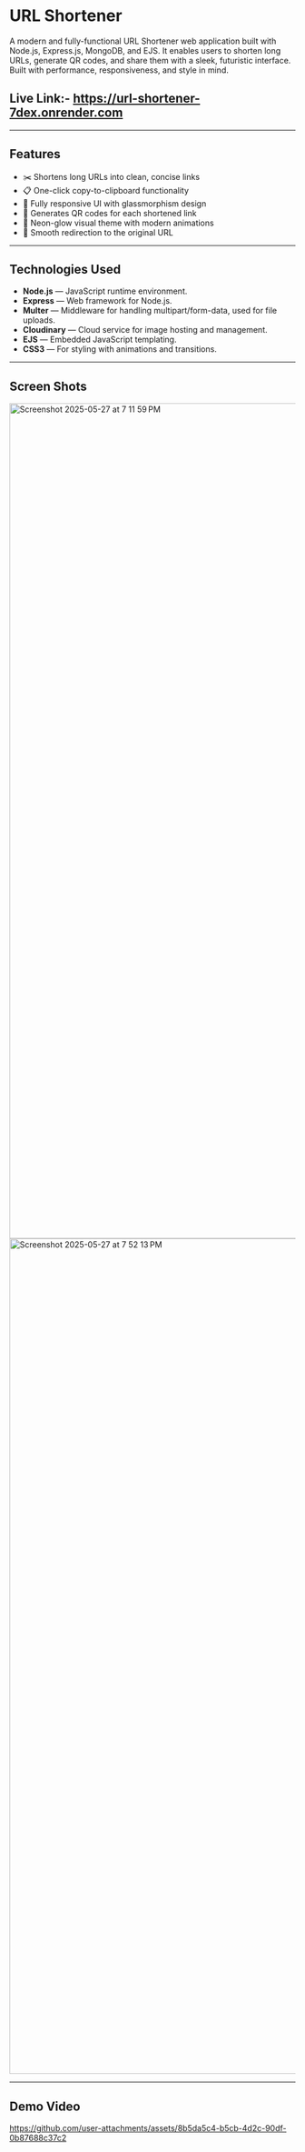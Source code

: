 # URL Shortener
A modern and fully-functional URL Shortener web application built with Node.js, Express.js, MongoDB, and EJS. It enables users to shorten long URLs, generate QR codes, and share them with a sleek, futuristic interface. Built with performance, responsiveness, and style in mind.

## Live Link:- https://url-shortener-7dex.onrender.com
---

## Features

- ✂️ Shortens long URLs into clean, concise links
- 📋 One-click copy-to-clipboard functionality
- 📱 Fully responsive UI with glassmorphism design
- 📸 Generates QR codes for each shortened link
- 🎨 Neon-glow visual theme with modern animations
- 🔁 Smooth redirection to the original URL
---

## Technologies Used

- **Node.js** — JavaScript runtime environment.
- **Express** — Web framework for Node.js.
- **Multer** — Middleware for handling multipart/form-data, used for file uploads.
- **Cloudinary** — Cloud service for image hosting and management.
- **EJS** — Embedded JavaScript templating.
- **CSS3** — For styling with animations and transitions.

---

## Screen Shots 

<img width="1470" alt="Screenshot 2025-05-27 at 7 11 59 PM" src="https://github.com/user-attachments/assets/4cbc759f-a213-4883-9395-cc8ee2e3454a" />
<img width="1470" alt="Screenshot 2025-05-27 at 7 52 13 PM" src="https://github.com/user-attachments/assets/8545bf08-053e-456f-89c8-c76777666080" />

---

## Demo Video

https://github.com/user-attachments/assets/8b5da5c4-b5cb-4d2c-90df-0b87688c37c2
